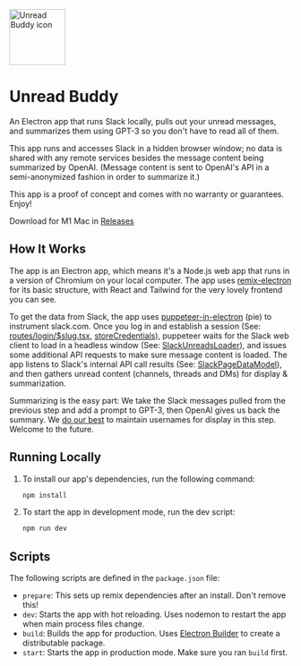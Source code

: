 <img src="https://github.com/taylorhughes/unread-electron/raw/main/resources/icon.png" alt="Unread Buddy icon" width=100 height=100>

# Unread Buddy

An Electron app that runs Slack locally, pulls out your unread messages, and summarizes them using GPT-3 so you don't have to read all of them.

This app runs and accesses Slack in a hidden browser window; no data is shared with any remote services besides the message content being summarized by OpenAI. (Message content is sent to OpenAI's API in a semi-anonymized fashion in order to summarize it.)

This app is a proof of concept and comes with no warranty or guarantees. Enjoy!

Download for M1 Mac in [Releases](https://github.com/taylorhughes/unread-electron/releases)

## How It Works

The app is an Electron app, which means it's a Node.js web app that runs in a version of Chromium on your local computer. The app uses [remix-electron](https://github.com/itsMapleLeaf/remix-electron) for its basic structure, with React and Tailwind for the very lovely frontend you can see.

To get the data from Slack, the app uses [puppeteer-in-electron](https://www.npmjs.com/package/puppeteer-in-electron) (pie) to instrument slack.com. Once you log in and establish a session (See: [routes/login/$slug.tsx](https://github.com/taylorhughes/unread-electron/blob/main/app/routes/login/%24slug.tsx#L80), [storeCredentials](https://github.com/taylorhughes/unread-electron/blob/main/app/unread/slack/index.server.ts#L80)), puppeteer waits for the Slack web client to load in a headless window (See: [SlackUnreadsLoader](https://github.com/taylorhughes/unread-electron/blob/main/app/unread/slack/SlackUnreadsLoader.server.ts#L431)), and issues some additional API requests to make sure message content is loaded. The app listens to Slack's internal API call results (See: [SlackPageDataModel](https://github.com/taylorhughes/unread-electron/blob/main/app/unread/slack/SlackPageDataModel.server.ts#L219)), and then gathers unread content (channels, threads and DMs) for display & summarization.

Summarizing is the easy part: We take the Slack messages pulled from the previous step and add a prompt to GPT-3, then OpenAI gives us back the summary. We [do our best](https://github.com/taylorhughes/unread-electron/blob/main/app/unread/slack/SlackUnreadsLoader.server.ts#L92) to maintain usernames for display in this step. Welcome to the future.

## Running Locally

1. To install our app's dependencies, run the following command:

   ```sh
   npm install
   ```

1. To start the app in development mode, run the dev script:

   ```sh
   npm run dev
   ```

## Scripts

The following scripts are defined in the `package.json` file:

- `prepare`: This sets up remix dependencies after an install. Don't remove this!
- `dev`: Starts the app with hot reloading. Uses nodemon to restart the app when main process files change.
- `build`: Builds the app for production. Uses [Electron Builder](https://www.electron.build/) to create a distributable package.
- `start`: Starts the app in production mode. Make sure you ran `build` first.
